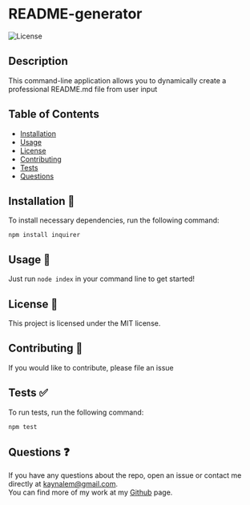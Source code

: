
  # README-generator
  ![License](https://img.shields.io/badge/License-MIT-blue.svg)

  ## Description
  This command-line application allows you to dynamically create a professional README.md file from user input

  ## Table of Contents
  * [Installation](#installation)
  * [Usage](#usage)
  * [License](#license)
  * [Contributing](#contributing)
  * [Tests](#tests)
  * [Questions](#questions)

  ## Installation 🚀
  To install necessary dependencies, run the following command:
  ```
  npm install inquirer
  ```
  ## Usage 📖
  Just run `node index` in your command line to get started!
  ## License 📝
  This project is licensed under the MIT license.
  ## Contributing 🤝
  If you would like to contribute, please file an issue
  ## Tests ✅
  To run tests, run the following command:
  ```
  npm test
  ```
  ## Questions ❓
  If you have any questions about the repo, open an issue or contact me directly at [kaynalem@gmail.com](mailto:kaynalem@gmail.com).  
  You can find more of my work at my [Github](https://github.com/kaynalem) page.
